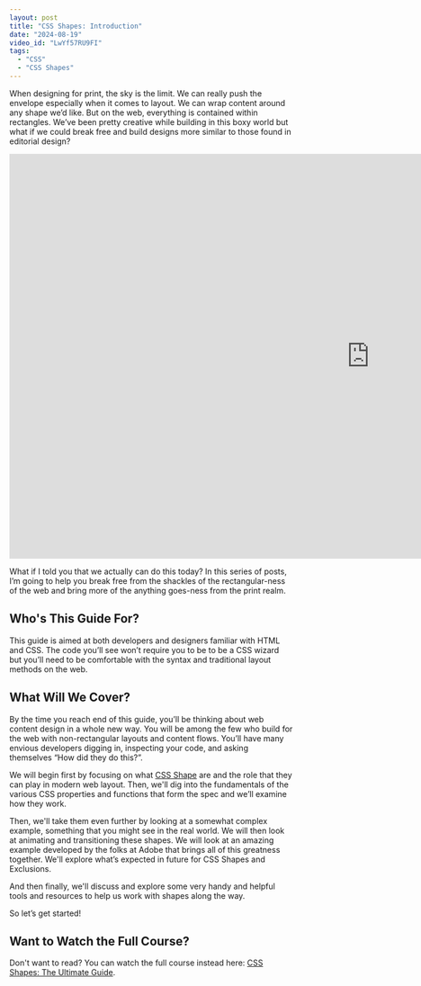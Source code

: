 ```yaml
---
layout: post
title: "CSS Shapes: Introduction"
date: "2024-08-19"
video_id: "LwYf57RU9FI"
tags: 
  - "CSS"
  - "CSS Shapes"
---
```


<p class="intro"><span class="dropcap">W</span>hen designing for print, the sky is the limit. We can really push the envelope especially when it comes to layout. We can wrap content around any shape we’d like. But on the web, everything is contained within rectangles. We’ve been pretty creative while building in this boxy world but what if we could break free and build designs more similar to those found in editorial design?</p>

<iframe width="1280" height="720" src="https://www.youtube.com/embed/LwYf57RU9FI" title="" frameborder="0" allow="accelerometer; autoplay; clipboard-write; encrypted-media; gyroscope; picture-in-picture; web-share" allowfullscreen></iframe>

What if I told you that we actually can do this today? In this series of posts, I’m going to help you break free from the shackles of the rectangular-ness of the web and bring more of the anything goes-ness from the print realm.

## Who's This Guide For?

This guide is aimed at both developers and designers familiar with HTML and CSS. The code you’ll see won’t require you to be to be a CSS wizard but you’ll need to be comfortable with the syntax and traditional layout methods on the web.

## What Will We Cover?

By the time you reach end of this guide, you’ll be thinking about web content design in a whole new way. You will be among the few who build for the web with non-rectangular layouts and content flows. You’ll have many envious developers digging in, inspecting your code, and asking themselves “How did they do this?”.

We will begin first by focusing on what [CSS Shape](https://developer.mozilla.org/en-US/docs/Web/CSS/CSS_shapes/Overview_of_shapes) are and the role that they can play in modern web layout. Then, we'll dig into the fundamentals of the various CSS properties and functions that form the spec and we’ll examine how they work.

Then, we'll take them even further by looking at a somewhat complex example, something that you might see in the real world. We will then look at animating and transitioning these shapes. We will look at an amazing example developed by the folks at Adobe that brings all of this greatness together. We'll explore what’s expected in future for CSS Shapes and Exclusions.

And then finally, we'll discuss and explore some very handy and helpful tools and resources to help us work with shapes along the way.

So let’s get started!

## Want to Watch the Full Course?

Don't want to read? You can watch the full course instead here: [CSS Shapes: The Ultimate Guide](https://www.youtube.com/playlist?list=PLp-SHngyo0_jOW0nu1L4H-j-Y2BDocYZP).

